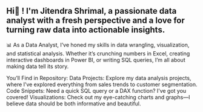 ## Hi👋 ! I'm Jitendra Shrimal, a passionate data analyst with a fresh perspective and a love for turning raw data into actionable insights. 
📊 As a Data Analyst, I’ve honed my skills in data wrangling, visualization, and statistical analysis. Whether it’s crunching numbers in Excel, creating interactive dashboards in Power BI, or writing SQL queries, I’m all about making data tell its story.

You’ll Find in Repository:
Data Projects: Explore my data analysis projects, where I’ve explored everything from sales trends to customer segmentation.
Code Snippets: Need a quick SQL query or a DAX function? I’ve got you covered!
Visualizations: Check out my eye-catching charts and graphs—I believe data should be both informative and beautiful.


<!--
**jitendrashrimal/jitendrashrimal** is a ✨ _special_ ✨ repository because its `README.md` (this file) appears on your GitHub profile.

Here are some ideas to get you started:

- 🔭 I’m currently working on ...
- 🌱 I’m currently learning ...
- 👯 I’m looking to collaborate on ...
- 🤔 I’m looking for help with ...
- 💬 Ask me about ...
- 📫 How to reach me: ...
- 😄 Pronouns: ...
- ⚡ Fun fact: ...
-->
